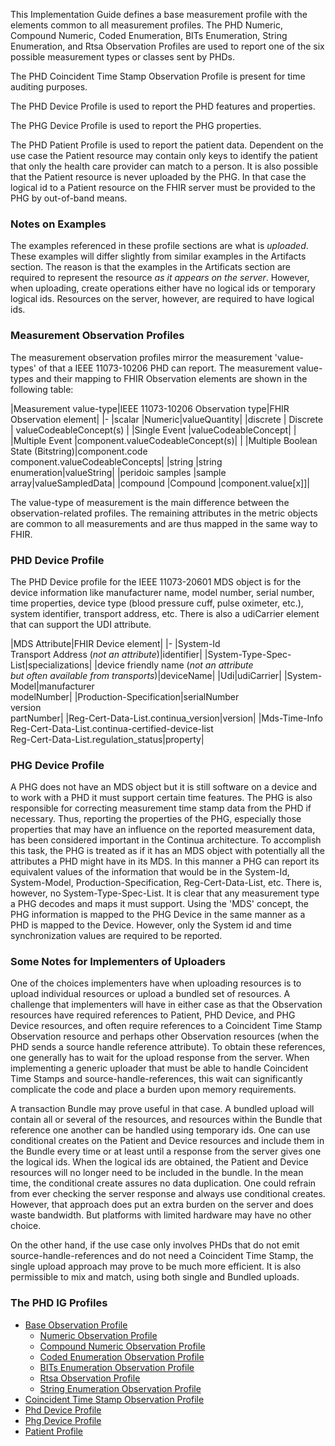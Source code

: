 <style>table, th, td {
border: 1px solid black;
border-collapse:collapse;
padding: 6px;}</style>

This Implementation Guide defines a base measurement profile with the elements common to all measurement profiles. The PHD Numeric, Compound Numeric, Coded Enumeration, BITs Enumeration, String Enumeration, and Rtsa Observation Profiles are used to report one of the six possible measurement types or classes sent by PHDs. 

The PHD Coincident Time Stamp Observation Profile is present for time auditing purposes. 

The PHD Device Profile is used to report the PHD features and properties. 

The PHG Device Profile is used to report the PHG properties.  

The PHD Patient Profile is used to report the patient data. Dependent on the use case the Patient resource may contain only keys to identify the patient that only the health care provider can match to a person. It is also possible that the Patient resource is never uploaded by the PHG. In that case the logical id to a Patient resource on the FHIR server must be provided to the PHG by out-of-band means.

### Notes on Examples
The examples referenced in these profile sections are what is *uploaded*. These examples will differ slightly from similar examples in the Artifacts section. The reason is that the examples in the Artificats section are required to represent the resource *as it appears on the server*. However, when uploading, create operations either have no logical ids or temporary logical ids. Resources on the server, however, are required to have logical ids. 

### Measurement Observation Profiles
The measurement observation profiles mirror the  measurement 'value-types' of that a IEEE 11073-10206 PHD can report. The measurement value-types and their mapping to FHIR Observation elements are shown in the following table:

|Measurement value-type|IEEE 11073-10206 Observation type|FHIR Observation element|
|-
|scalar |Numeric|valueQuantity|
|discrete | Discrete | valueCodeableConcept(s)
| |Single Event |valueCodeableConcept|
| |Multiple Event |component.valueCodeableConcept(s)|
| |Multiple Boolean State (Bitstring)|component.code<br/>component.valueCodeableConcepts|
|string |string enumeration|valueString|
|peridoic samples |sample array|valueSampledData|
|compound |Compound |component.value[x]]|

The value-type of measurement is the main difference between the observation-related profiles. The remaining attributes in the metric objects are common to all measurements and are thus mapped in the same way to FHIR.

### PHD Device Profile
The PHD Device profile for the IEEE 11073-20601 MDS object is for the device information like manufacturer name, model number, serial number, time properties, device type (blood pressure cuff, pulse oximeter, etc.), system identifier, transport address, etc. There is also a udiCarrier element that can support the UDI attribute.  

|MDS Attribute|FHIR Device element|
|-
|System-Id<br/>Transport Address (*not an attribute*)|identifier|
|System-Type-Spec-List|specializations|
|device friendly name (*not an attribute <br>but often available from transports*)|deviceName|
|Udi|udiCarrier|
|System-Model|manufacturer<br>modelNumber|
|Production-Specification|serialNumber<br>version<br>partNumber|
|Reg-Cert-Data-List.continua_version|version|
|Mds-Time-Info<br/>Reg-Cert-Data-List.continua-certified-device-list<br/>Reg-Cert-Data-List.regulation_status|property|

### PHG Device Profile
A PHG does not have an MDS object but it is still software on a device and to work with a PHD it must support certain time features. The PHG is also responsible for correcting measurement time stamp data from the PHD if necessary. Thus, reporting the properties of the PHG, especially those properties that may have an influence on the reported measurement data, has been considered important in the Continua architecture. To accomplish this task, the PHG is treated as if it has an MDS object with potentially all the attributes a PHD might have in its MDS. In this manner a PHG can report its equivalent values of the information that would be in the System-Id, System-Model, Production-Specification, Reg-Cert-Data-List, etc. There is, however, no System-Type-Spec-List. It is clear that any measurement type a PHG decodes and maps it must support. Using the 'MDS' concept, the PHG information is mapped to the PHG Device in the same manner as a PHD is mapped to the Device. However, only the System id and time synchronization values are required to be reported.

### Some Notes for Implementers of Uploaders
One of the choices implementers have when uploading resources is to upload individual resources or upload a bundled set of resources. A challenge that implementers will have in either case as that the Observation resources have required references to Patient, PHD Device, and PHG Device resources, and often require references to a Coincident Time Stamp Observation resource and perhaps other Observation resources (when the PHD sends a source handle reference attribute). To obtain these references, one generally has to wait for the upload response from the server. When implementing a generic uploader that must be able to handle Coincident Time Stamps and source-handle-references, this wait can significantly complicate the code and place a burden upon memory requirements.

A transaction Bundle may prove useful in that case. A bundled upload will contain all or several of the resources, and resources within the Bundle that reference one another can be handled using temporary ids. One can use conditional creates on the Patient and Device resources and include them in the Bundle every time or at least until a response from the server gives one the logical ids. When the logical ids are obtained, the Patient and Device resources will no longer need to be included in the bundle. In the mean time, the conditional create assures no data duplication. One could refrain from ever checking the server response and always use conditional creates. However, that approach does put an extra burden on the server and does waste bandwidth. But platforms with limited hardware may have no other choice.

On the other hand, if the use case only involves PHDs that do not emit source-handle-references and do not need a Coincident Time Stamp, the single upload approach may prove to be much more efficient. It is also permissible to mix and match, using both single and Bundled uploads.

### The PHD IG Profiles

 - [Base Observation Profile](StructureDefinition-PhdBaseObservation.html)
   - [Numeric Observation Profile](NumericObservationProfile.html)
   - [Compound Numeric Observation Profile](CompoundNumericObservationProfile.html)
   - [Coded Enumeration Observation Profile](CodedEnumerationObservationProfile.html)
   - [BITs Enumeration Observation Profile](BITsEnumerationObservationProfile.html)
   - [Rtsa Observation Profile](RtsaObservationProfile.html)
   - [String Enumeration Observation Profile](StringEnumerationObservationProfile.html)
 - [Coincident Time Stamp Observation Profile](CoincidentTimeStampObservationProfile.html)
 - [Phd Device Profile](PhdDeviceProfile.html)
 - [Phg Device Profile](PhgDeviceProfile.html)
 - [Patient Profile](PhdPatientProfile.html)




 
